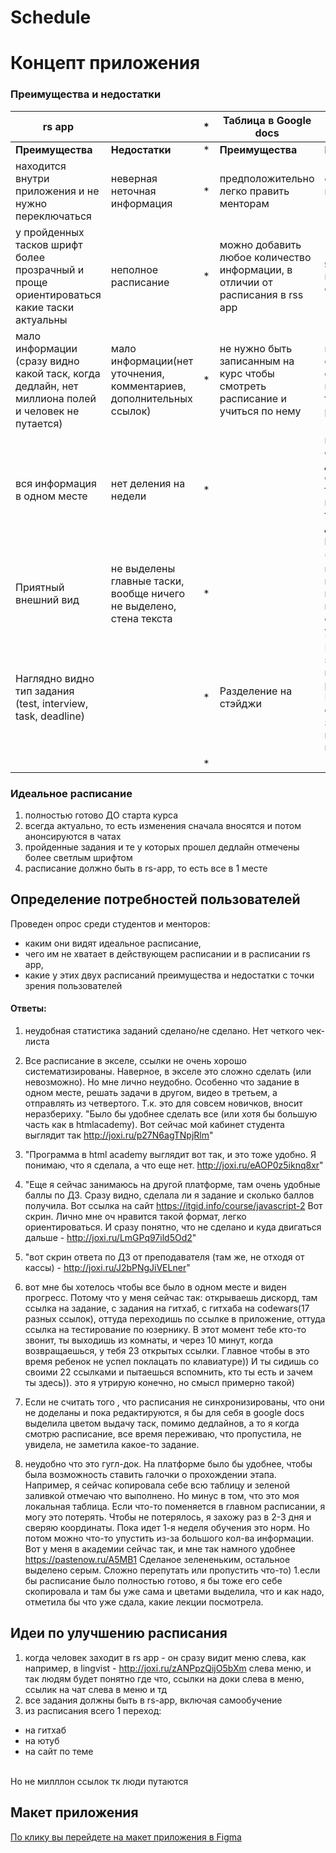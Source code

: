 # Schedule

# Концепт приложения

### Преимущества и недостатки 
| rs app        |          |  *| Таблица в Google docs        |           |  
| ------------- |-------------| -----| ------------- |-------------| 
| **Преимущества**        | **Недостатки**            | *  | **Преимущества**        | **Недостатки**           | 
| находится внутри приложения и не нужно переключаться      | неверная неточная информация | * | предположительно легко править менторам      | слишком много информации в 1 месте |
| у пройденных тасков шрифт более прозрачный и проще ориентироваться какие таски актуальны      | неполное расписание      |  * | можно добавить любое количество информации, в отличии от расписания в rss app      | яркие цвета непонятно что обозначающие      |   
| мало информации (сразу видно какой таск, когда дедлайн, нет миллиона полей и человек не путается) | мало информации(нет уточнения, комментариев, дополнительных ссылок)      |   * | не нужно быть записанным на курс чтобы смотреть расписание и учиться по нему | можно случайно открыть не ту вкладку, это трата времении раздражает      |   
|   вся информация в одном месте     | нет деления на недели | * |     |нужно найти определенную дату и определенный таск, что непросто даже тем кто уже давно знаком с расписанием |
|    Приятный внешний вид   | не выделены главные таски, вообще ничего не выделено, стена текста | * |     |чтобы понять как пользоваться - нужно провести стрим, на это уходит время |
|   Наглядно видно тип задания (test, interview, task, deadline)   |  | * |  Разделение на стэйджи  |Внешний вид - это таблица, немного разукрашенная. Но при любом объеме ее заполнения она превращается в кашу. |
|       |  | * |     | |

### Идеальное расписание
1. полностью готово ДО старта курса
1. всегда актуально, то есть изменения сначала вносятся и потом анонсируются в чатах
1. пройденные задания и те у которых прошел дедлайн отмечены более светлым шрифтом
1. расписание должно быть в rs-app, то есть все в 1 месте

## Определение потребностей пользователей
Проведен опрос среди студентов и менторов: 
 - каким они видят идеальное расписание, 
 - чего им не хватает в действующем расписании и в расписании rs app, 
 - какие у этих двух расписаний преимущества и недостатки с точки зрения пользователей
 
#### Ответы:
1. неудобная статистика заданий сделано/не сделано. Нет четкого чек-листа

1. Все расписание в экселе, ссылки не очень хорошо систематизированы. Наверное, в экселе это сложно 
сделать (или невозможно). Но мне лично неудобно. Особенно что задание в одном месте, решать задачи в другом, 
видео в третьем, а отправлять из четвертого. Т.к. это для совсем новичков, вносит неразбериху.
"Было бы удобнее сделать все (или хотя бы большую часть как в htmlacademy). Вот сейчас мой кабинет студента выглядит так
http://joxi.ru/p27N6agTNpjRlm"

1. "Программа в html academy выглядит вот так, и это тоже удобно. Я понимаю, что я сделала, а что еще нет.
http://joxi.ru/eAOP0z5iknq8xr"

1. "Еще я сейчас занимаюсь на другой платформе, там очень удобные баллы по ДЗ. Сразу видно, сделала ли я задание и 
сколько баллов получила. Вот ссылка на сайт https://itgid.info/course/javascript-2
Вот скрин. Лично мне оч нравится такой формат, легко ориентироваться. 
И сразу понятно, что не сделано и куда двигаться дальше - http://joxi.ru/LmGPq97ild5Od2"
1. "вот скрин ответа по ДЗ от преподавателя (там же, не отходя от кассы) - http://joxi.ru/J2bPNgJiVELner"

1.  вот мне бы хотелось чтобы все было в одном месте и виден прогресс. Потому что у меня сейчас так: открываешь дискорд,
 там ссылка на задание, с задания на гитхаб, с гитхаба на codewars(17 разных ссылок), оттуда переходишь по ссылке 
 в приложение, оттуда ссылка на тестирование по юзернику. В этот момент тебе кто-то звонит, ты выходишь из комнаты, 
 и через 10 минут, когда возвращаешься, у тебя 23 открытых ссылки. Главное чтобы в это время ребенок не успел 
 поклацать по клавиатуре)) И ты сидишь со своими 22 ссылками и пытаешься вспомнить, кто ты есть и зачем ты здесь)).
 это я утрирую конечно, но смысл примерно такой)
 
 1. Если не считать того , что расписания не синхронизированы, что они не доделаны и пока редактируются, 
 я бы для себя в google docs выделила цветом выдачу таск, помимо дедлайнов, а то я когда смотрю расписание, 
 все время переживаю, что пропустила, не увидела, не заметила какое-то задание.
 
 1. неудобно что это гугл-док. На платформе было бы удобнее, чтобы была возможность ставить галочки о прохождении этапа.
  Например, я сейчас копировала себе всю таблицу и зеленой заливкой отмечаю что выполнено. 
  Но минус в том, что это моя локальная таблица. Если что-то поменяется в главном расписании, я могу это потерять. 
  Чтобы не потерялось, я захожу раз в 2-3 дня и сверяю координаты.
  Пока идет 1-я неделя обучения это норм. Но потом можно что-то упустить из-за большого кол-ва информации.
  Вот у меня в академии сейчас так, и мне так намного удобнее https://pastenow.ru/A5MB1
  Сделаное зелененьким, остальное выделено серым. Сложно перепутать или пропустить что-то)
  1.если бы расписание было полностью готово, я бы тоже его себе скопировала и там бы уже сама и цветами выделила, 
  что и как надо, отметила бы что уже сдала, какие лекции посмотрела.

## Идеи по улучшению расписания
1. когда человек заходит в rs app - он сразу видит меню слева, как например, в lingvist - http://joxi.ru/zANPpzQijO5bXm
слева меню, и так людям будет понятно где что,
ссылки на доки слева в меню,
ссылик на чат слева в меню и тд
1. все задания должны быть в rs-app, включая самообучение
1. из расписания всего 1 переход:
- на гитхаб
- на ютуб
- на сайт по теме
<br>
Но не милллон ссылок тк люди путаются

## Макет приложения 
[По клику вы перейдете на макет приложения в Figma](https://www.figma.com/file/hvdGAAK23ynBOW10pw0aWY/main-concept?node-id=0%3A1 "макет в фигме")
